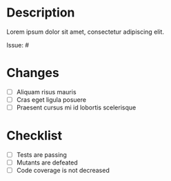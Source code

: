 # Description

Lorem ipsum dolor sit amet, consectetur adipiscing elit.

Issue: #

# Changes

- [ ] Aliquam risus mauris
- [ ] Cras eget ligula posuere
- [ ] Praesent cursus mi id lobortis scelerisque

# Checklist

- [ ] Tests are passing
- [ ] Mutants are defeated
- [ ] Code coverage is not decreased
